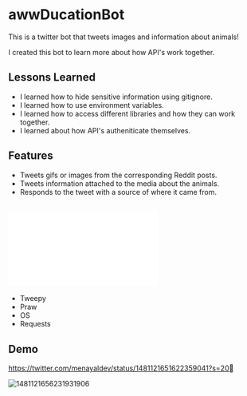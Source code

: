 # awwDucationBot
This is a twitter bot that tweets images and information about animals!

I created this bot to learn more about how API's work together. 



## Lessons Learned
* I learned how to hide sensitive information using gitignore. 
* I learned how to use environment variables.
* I learned how to access different libraries and how they can work together. 
* I learned about how API's autheniticate themselves. 


## Features

- Tweets gifs or images from the corresponding Reddit posts. 
- Tweets information attached to the media about the animals.
- Responds to the tweet with a source of where it came from.


## ![Dependencies](requirements.txt)
* Tweepy
* Praw
* OS
* Requests



## Demo

https://twitter.com/menayaldev/status/1481121651622359041?s=20

![1481121656231931906](https://user-images.githubusercontent.com/43251979/149067429-9f580be3-75d7-4845-a5b1-a74871790068.png)




